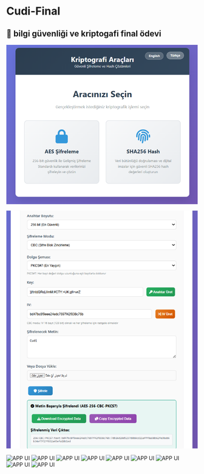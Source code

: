 # Cudi-Final
🤣 bilgi güvenliği ve kriptogafi final ödevi 
------------------------------------------------------
![APP UI](https://github.com/cudi33/Cudi-Final/blob/821fd9c36980327e9ad5b2cdc55dd736a5637b33/photo1.PNG)

![APP UI](https://github.com/cudi33/Cudi-Final/blob/9c764860f18d3e9418ee02abe8e6d975f2c5472f/photo2.PNG)


![APP UI]()
![APP UI]()
![APP UI]()
![APP UI]()
![APP UI]()
![APP UI]()
![APP UI]()
![APP UI]()
![APP UI]()

